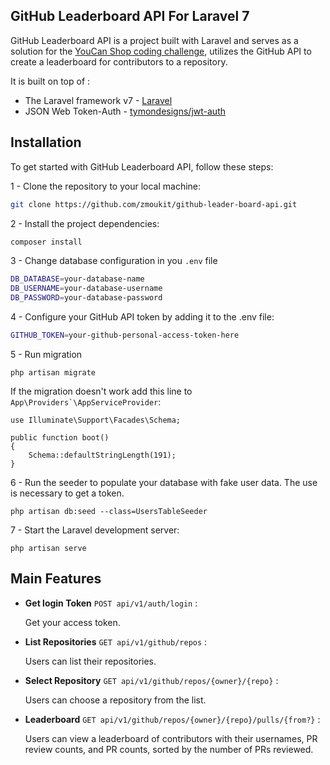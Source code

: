 ## GitHub Leaderboard API For Laravel 7

GitHub Leaderboard API is a project built with Laravel and serves as a solution for the [YouCan Shop coding challenge](<https://github.com/youcan-shop/coding-challenges/tree/master/Senior%20Software%20Engineer%20-%20Backend%20(PHP)>), utilizes the GitHub API to create a leaderboard for contributors to a repository.

It is built on top of :

-   The Laravel framework v7 - [Laravel](https://laravel.com/docs/7.x)
-   JSON Web Token-Auth - [tymondesigns/jwt-auth](https://github.com/tymondesigns/jwt-auth)

## Installation

To get started with GitHub Leaderboard API, follow these steps:

1 - Clone the repository to your local machine:

```bash
git clone https://github.com/zmoukit/github-leader-board-api.git
```

2 - Install the project dependencies:

```bash
composer install
```

3 - Change database configuration in you `.env` file

```bash
DB_DATABASE=your-database-name
DB_USERNAME=your-database-username
DB_PASSWORD=your-database-password
```

4 - Configure your GitHub API token by adding it to the .env file:

```bash
GITHUB_TOKEN=your-github-personal-access-token-here
```

5 - Run migration

```
php artisan migrate
```

If the migration doesn't work add this line to `` App\Providers`\AppServiceProvider ``:

`use Illuminate\Support\Facades\Schema;`

```
public function boot()
{
    Schema::defaultStringLength(191);
}
```

6 - Run the seeder to populate your database with fake user data. The use is necessary to get a token.

```
php artisan db:seed --class=UsersTableSeeder

```

7 - Start the Laravel development server:

```
php artisan serve
```

## Main Features

-   **Get login Token** `POST api/v1/auth/login` :

    Get your access token.

-   **List Repositories** `GET api/v1/github/repos` :

    Users can list their repositories.

-   **Select Repository** `GET api/v1/github/repos/{owner}/{repo}` :

    Users can choose a repository from the list.

-   **Leaderboard** `GET api/v1/github/repos/{owner}/{repo}/pulls/{from?}` :

    Users can view a leaderboard of contributors with their usernames, PR review counts, and PR counts, sorted by the number of PRs reviewed.
